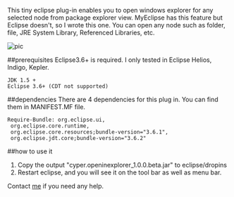 This tiny eclipse plug-in enables you to open windows explorer for any selected node from package explorer view.
MyEclipse has this feature but Eclipse doesn't, so I wrote this one.
You can open any node such as folder, file, JRE System Library, Referenced Libraries, etc.

![pic](http://static.oschina.net/uploads/space/2013/0831/194848_VEcq_113421.jpg)

##prerequisites
Eclipse3.6+ is required. I only tested in Eclipse Helios, Indigo, Kepler.
```shell
JDK 1.5 +
Eclipse 3.6+ (CDT not supported)
```

##dependencies
There are 4 dependencies for this plug in. You can find them in MANIFEST.MF file.
```shell
Require-Bundle: org.eclipse.ui,
 org.eclipse.core.runtime,
 org.eclipse.core.resources;bundle-version="3.6.1",
 org.eclipse.jdt.core;bundle-version="3.6.2"
```

##how to use it
1. Copy the output "cyper.openinexplorer_1.0.0.beta.jar" to eclipse/dropins
2. Restart eclipse, and you will see it on the tool bar as well as menu bar.

Contact [me](http://my.oschina.net/uniquejava) if you need any help.